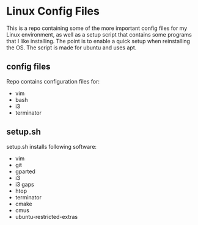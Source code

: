 # Linux Config Files

This is a repo containing some of the more important config files for my Linux environment, as well as a setup script that contains some programs that I like installing.
The point is to enable a quick setup when reinstalling the OS. The script is made for ubuntu and uses apt.

## config files

Repo contains configuration files for:
* vim
* bash
* i3
* terminator

## setup.sh

setup.sh installs following software:
* vim
* git
* gparted
* i3
* i3 gaps
* htop
* terminator
* cmake
* cmus
* ubuntu-restricted-extras
